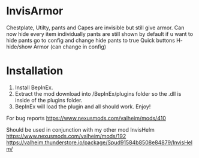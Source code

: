 # InvisArmor

Chestplate, Utilty, pants and Capes are invisible but still give armor.
Can now hide every item individually 
pants are still shown by default if u want to hide pants go to config and change hide pants to true
Quick buttons
H- hide/show Armor
(can change in config)
# Installation

1. Install BepInEx.
2. Extract the mod download into <Valheim>/BepInEx/plugins folder so the .dll is inside of the plugins folder.
3. BepInEx will load the plugin and all should work. Enjoy!

For bug reports 
https://www.nexusmods.com/valheim/mods/410

Should be used in conjunction with my other mod InvisHelm
https://www.nexusmods.com/valheim/mods/192
https://valheim.thunderstore.io/package/Spud91584b8508e84879/InvisHelm/